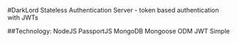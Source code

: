 #DarkLord
Stateless Authentication Server - token based authentication with JWTs

##Technology:
NodeJS
PassportJS
MongoDB
Mongoose ODM
JWT Simple
